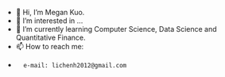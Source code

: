 - 👋 Hi, I’m Megan Kuo.
- 👀 I’m interested in ...
- 🌱 I’m currently learning Computer Science, Data Science and Quantitative Finance.
- 📫 How to reach me:
-       e-mail: lichenh2012@gmail.com

<!---
Megan0704-1/Megan0704-1 is a ✨ special ✨ repository because its `README.md` (this file) appears on your GitHub profile.
You can click the Preview link to take a look at your changes.
--->
